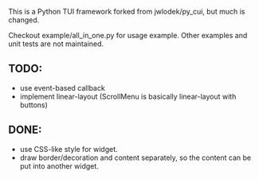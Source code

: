 This is a Python TUI framework forked from jwlodek/py_cui, but much is changed.

Checkout example/all_in_one.py for usage example. Other examples and unit tests are not maintained.

TODO:
----
- use event-based callback
- implement linear-layout (ScrollMenu is basically linear-layout with buttons)

DONE:
----
- use CSS-like style for widget.
- draw border/decoration and content separately, so the content can be put into another widget.
